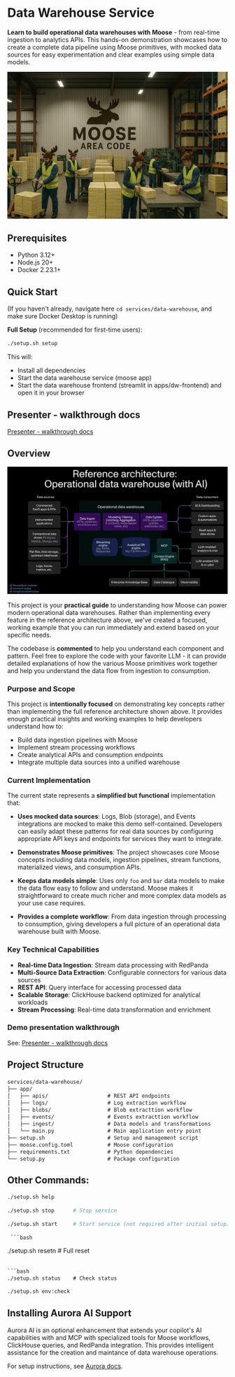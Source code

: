 # Data Warehouse Service

**Learn to build operational data warehouses with Moose** - from real-time ingestion to analytics APIs. This hands-on demonstration showcases how to create a complete data pipeline using Moose primitives, with mocked data sources for easy experimentation and clear examples using simple data models.

<a href="dw-logo.png"><img src="dw-logo.png" alt="Data Warehouse Logo" width="512"></a>

## Prerequisites

- Python 3.12+
- Node.js 20+
- Docker 2.23.1+

## Quick Start

(If you haven't already, navigate here `cd services/data-warehouse`, and make sure Docker Desktop is running)

**Full Setup** (recommended for first-time users):
   ```bash
   ./setup.sh setup
   ```
   This will:
   - Install all dependencies
   - Start the data warehouse service (moose app)
   - Start the data warehouse frontend (streamlit in apps/dw-frontend) and open it in your browser


## Presenter - walkthrough docs

[Presenter - walkthrough docs](./docs/README.md)

## Overview

<a href="./docs/ODW-architecture.jpg"><img src="./docs/ODW-architecture.jpg" alt="Data Warehouse Architecture" width="800"></a>

This project is your **practical guide** to understanding how Moose can power modern operational data warehouses. Rather than implementing every feature in the reference architecture above, we've created a focused, working example that you can run immediately and extend based on your specific needs.

The codebase is **commented** to help you understand each component and pattern. Feel free to explore the code with your favorite LLM - it can provide detailed explanations of how the various Moose primitives work together and help you understand the data flow from ingestion to consumption.

### Purpose and Scope

This project is **intentionally focused** on demonstrating key concepts rather than implementing the full reference architecture shown above. It provides enough practical insights and working examples to help developers understand how to:

- Build data ingestion pipelines with Moose
- Implement stream processing workflows 
- Create analytical APIs and consumption endpoints
- Integrate multiple data sources into a unified warehouse

### Current Implementation

The current state represents a **simplified but functional** implementation that:

- **Uses mocked data sources**: Logs, Blob (storage), and Events integrations are mocked to make this demo self-contained. Developers can easily adapt these patterns for real data sources by configuring appropriate API keys and endpoints for services they want to integrate.

- **Demonstrates Moose primitives**: The project showcases core Moose concepts including data models, ingestion pipelines, stream functions, materialized views, and consumption APIs.

- **Keeps data models simple**: Uses only `foo` and `bar` data models to make the data flow easy to follow and understand. Moose makes it straightforward to create much richer and more complex data models as your use case requires.

- **Provides a complete workflow**: From data ingestion through processing to consumption, giving developers a full picture of an operational data warehouse built with Moose.

### Key Technical Capabilities

- **Real-time Data Ingestion**: Stream data processing with RedPanda
- **Multi-Source Data Extraction**: Configurable connectors for various data sources
- **REST API**: Query interface for accessing processed data
- **Scalable Storage**: ClickHouse backend optimized for analytical workloads
- **Stream Processing**: Real-time data transformation and enrichment

### Demo presentation walkthrough
See: [Presenter - walkthrough docs](./docs/README.md)

## Project Structure

```
services/data-warehouse/
├── app/
│   ├── apis/                   # REST API endpoints
│   ├── logs/                   # Log extraction workflow
│   ├── blobs/                  # Blob extracttion workflow
│   ├── events/                 # Events extracttion workflow
│   ├── ingest/                 # Data models and transformations
│   └── main.py                 # Main application entry point
├── setup.sh                    # Setup and management script
├── moose.config.toml           # Moose configuration
├── requirements.txt            # Python dependencies
└── setup.py                    # Package configuration
```


## Other Commands:

   ```bash
   ./setup.sh help
   ```

   ```bash
   ./setup.sh stop      # Stop service 
   ```

   ```bash
   ./setup.sh start     # Start service (not required after initial setup)
   ```

     ```bash
   ./setup.sh resetn    # Full reset 
   ```

   ```bash
   ./setup.sh status    # Check status
   ```

   ```bash
   ./setup.sh env:check
   ```

## Installing Aurora AI Support

Aurora AI is an optional enhancement that extends your copilot's AI capabilities with and MCP with specialized tools for Moose workflows, ClickHouse queries, and RedPanda integration. This provides intelligent assistance for the creation and maintance of data warehouse operations.

For setup instructions, see [Aurora docs](https://docs.fiveonefour.com/aurora).
